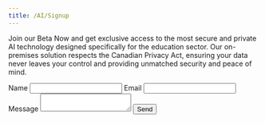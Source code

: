 ```yaml
---
title: /AI/Signup
---
```

Join our Beta Now and get exclusive access to the most secure and private AI technology designed specifically for the education sector. Our on-premises solution respects the Canadian Privacy Act, ensuring your data never leaves your control and providing unmatched security and peace of mind.

<form name="contact_about_ai" netlify>
  <label for="name">Name</label>
  <input type="text" id="name" name="name" required>
  <label for="email">Email</label>
  <input type="email" id="email" name="_replyto" required>
  <label for="message">Message</label>
  <textarea id="message" name="message" required></textarea>
  <button type="submit">Send</button>
  </form>